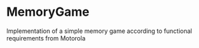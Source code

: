 # MemoryGame
Implementation of a simple memory game according
to functional requirements from Motorola
